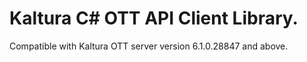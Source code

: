 # Kaltura C# OTT API Client Library.
Compatible with Kaltura OTT server version 6.1.0.28847 and above.
